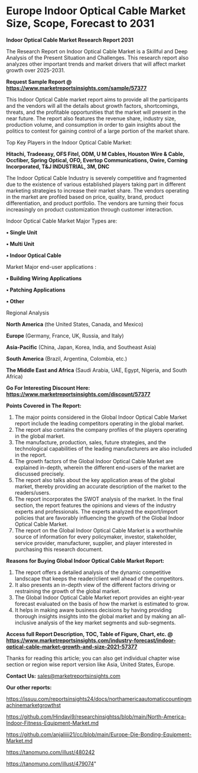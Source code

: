 # Europe Indoor Optical Cable Market Size, Scope, Forecast to 2031

<strong>Indoor Optical Cable Market Research Report 2031</strong>

The Research Report on Indoor Optical Cable Market is a Skillful and Deep Analysis of the Present Situation and Challenges. This research report also analyzes other important trends and market drivers that will affect market growth over 2025-2031.

<strong>Request Sample Report @ <a href=https://www.marketreportsinsights.com/sample/57377>https://www.marketreportsinsights.com/sample/57377</a></strong>

This Indoor Optical Cable market report aims to provide all the participants and the vendors will all the details about growth factors, shortcomings, threats, and the profitable opportunities that the market will present in the near future. The report also features the revenue share, industry size, production volume, and consumption in order to gain insights about the politics to contest for gaining control of a large portion of the market share.

Top Key Players in the Indoor Optical Cable Market:

<strong>Hitachi, Tradeeasy, OFS Fitel, ODM, U M Cables, Houston Wire & Cable, Occfiber, Spring Optical, OFO, Evertop Communications, Owire, Corning Incorporated, T&J INDUSTRIAL, 3M, DNC</strong>

The Indoor Optical Cable Industry is severely competitive and fragmented due to the existence of various established players taking part in different marketing strategies to increase their market share. The vendors operating in the market are profiled based on price, quality, brand, product differentiation, and product portfolio. The vendors are turning their focus increasingly on product customization through customer interaction.

Indoor Optical Cable Market Major Types are:

<strong>• Single Unit

• Multi Unit

• Indoor Optical Cable</strong>

Market Major end-user applications :

<strong>• Building Wiring Applications

• Patching Applications

• Other</strong>

Regional Analysis

</u><strong><b>North America</b></strong> (the United States, Canada, and Mexico)

<strong><b>Europe </b></strong>(Germany, France, UK, Russia, and Italy)

<strong><b>Asia-Pacific</b></strong> (China, Japan, Korea, India, and Southeast Asia)

<strong><b>South America</b></strong> (Brazil, Argentina, Colombia, etc.)

<strong><b>The Middle East and Africa</b></strong> (Saudi Arabia, UAE, Egypt, Nigeria, and South Africa)

<strong>Go For Interesting Discount Here: <a href=https://www.marketreportsinsights.com/discount/57377>https://www.marketreportsinsights.com/discount/57377</a></strong>

<strong>Points Covered in The Report:</strong>
<ol>
  <li>The major points considered in the Global Indoor Optical Cable Market report include the leading competitors operating in the global market.</li>
  <li>The report also contains the company profiles of the players operating in the global market.</li>
  <li>The manufacture, production, sales, future strategies, and the technological capabilities of the leading manufacturers are also included in the report.</li>
  <li>The growth factors of the Global Indoor Optical Cable Market are explained in-depth, wherein the different end-users of the market are discussed precisely.</li>
  <li>The report also talks about the key application areas of the global market, thereby providing an accurate description of the market to the readers/users.</li>
  <li>The report incorporates the SWOT analysis of the market. In the final section, the report features the opinions and views of the industry experts and professionals. The experts analyzed the export/import policies that are favorably influencing the growth of the Global Indoor Optical Cable Market.</li>
  <li>The report on the Global Indoor Optical Cable Market is a worthwhile source of information for every policymaker, investor, stakeholder, service provider, manufacturer, supplier, and player interested in purchasing this research document.</li>
</ol>
<strong>Reasons for Buying Global Indoor Optical Cable Market Report:</strong>

<ol>
  <li>The report offers a detailed analysis of the dynamic competitive landscape that keeps the reader/client well ahead of the competitors.</li>
  <li>It also presents an in-depth view of the different factors driving or restraining the growth of the global market.</li>
  <li>The Global Indoor Optical Cable Market report provides an eight-year forecast evaluated on the basis of how the market is estimated to grow.</li>
  <li>It helps in making aware business decisions by having providing thorough insights insights into the global market and by making an all-inclusive analysis of the key market segments and sub-segments.</li>
</ol>
<strong>Access full Report Description, TOC, Table of Figure, Chart, etc. @ <a href=https://www.marketreportsinsights.com/industry-forecast/indoor-optical-cable-market-growth-and-size-2021-57377>https://www.marketreportsinsights.com/industry-forecast/indoor-optical-cable-market-growth-and-size-2021-57377</a></strong>


Thanks for reading this article; you can also get individual chapter wise section or region wise report version like Asia, United States, Europe.

<strong>Contact Us:</strong>
sales@marketreportsinsights.com

<strong>Our other reports:</strong>

<a href=https://issuu.com/reportsinsights24/docs/northamericaautomaticcountingmachinemarketgrowthst>https://issuu.com/reportsinsights24/docs/northamericaautomaticcountingmachinemarketgrowthst</a>

<a href=https://github.com/Hindavi9/researchinsightss/blob/main/North-America-Indoor-Fitness-Equipment-Market.md>https://github.com/Hindavi9/researchinsightss/blob/main/North-America-Indoor-Fitness-Equipment-Market.md</a>

<a href=https://github.com/anjaliiii21/cc/blob/main/Europe-Die-Bonding-Equipment-Market.md>https://github.com/anjaliiii21/cc/blob/main/Europe-Die-Bonding-Equipment-Market.md</a>

<a href=https://tanomuno.com/illust/480242>https://tanomuno.com/illust/480242</a>

<a href=https://tanomuno.com/illust/479074>https://tanomuno.com/illust/479074</a>"
